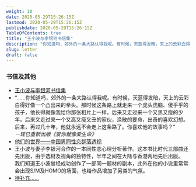 ```yaml
---
weight: 10
date: 2020-05-29T15:26:15Z
lastmod: 2020-05-29T15:26:15Z
publishdate: 2020-05-29T15:26:15Z
TableOfContents: true
title: "王小波与李银河书信集"
description: "你知道吗，郊外的一条大路认得我呢。有时候，天蓝得发暗，天上的云彩白得好像一个凸出来的拳头。"
slug: letter
draft: false
---
```

### 书信及其他

*   [王小波与李银河书信集](/misc/letter/)
*   “......你知道吗，郊外的一条大路认得我呢。有时候，天蓝得发暗，天上的云彩白得好像一个凸出来的拳头。那时候这条路上就走来一个虎头虎脑、傻乎乎的孩子，他长得就像我给你那张相片上一样。后来又走过来一个又黑又瘦的少年。后来又走过来一个又高又瘦又丑的家伙，涣散的要命，出奇的喜欢幻想。后来，再过几十年，他就永远不会走上这条路了。你喜欢他的故事吗？”  
    _－现已重新出版《爱你就像爱生命》_
*   [他们的世界——中国男同性恋群落透视](/misc/theirworld/)
*   王小波与妻子李银河合作的一本同性恋心理分析著作。这本书比时代三部曲还先出版，由于选材及视角的独特性，半年之间在大陆与香港两地先后出版。  
    我们知道王小波曾经成功创作了一部同一题材的剧本，此外在他的小说里常常会出现S/M及HOMO的场面，也给作品增加了另类的气氛。
*   [待补充......](/)